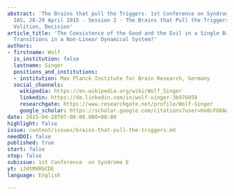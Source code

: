 ```yaml
---
abstract: 'The Brains that pull the Triggers. 1st Conference on Syndrome E, Paris
  IAS, 28-29 April 2015 - Session 2 - The Brains that Pull the Triggers: Perception,
  Volition, Decision'
article_title: 'The Coexistence of the Good and the Evil in a Single Brain: Phase
  Transitions in a Non-Linear Dynamical System?'
authors:
- firstname: Wolf
  is_institution: false
  lastname: Singer
  positions_and_institutions:
  - institution: Max Planck Institute for Brain Research, Germany
  social_channels:
    wikipedia: https://en.wikipedia.org/wiki/Wolf_Singer
    linkedin: https://de.linkedin.com/in/wolf-singer-3b976058
    researchgate: https://www.researchgate.net/profile/Wolf-Singer
    google_scholar: https://scholar.google.com/citations?user=Ho8cFO8AAAAJ&hl=en
date: 2015-04-28T07:00:00.000+00:00
highlight: false
issue: content/issues/brains-that-pull-the-triggers.md
needDOI: false
published: true
start: false
stop: false
subissue: 1st Conference  on Syndrome E
yt: iJdtMXRbCDE
language: English

---
```

<Youtube yt="iJdtMXRbCDE" caption="The Coexistence of the Good and the Evil in a Single Brain: Phase Transitions in a Non-Linear Dynamical System?" start="false" stop="false"></Youtube>